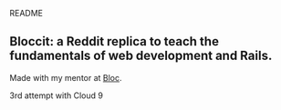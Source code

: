 README

 ## Bloccit: a Reddit replica to teach the fundamentals of web development and Rails.
 
 Made with my mentor at [Bloc](http://bloc.io).
 
 3rd attempt with Cloud 9